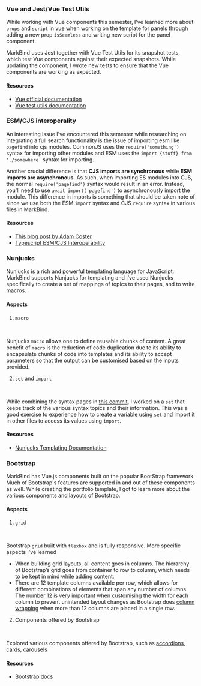### Vue and Jest/Vue Test Utils

While working with Vue components this semester, I've learned more about `props` and `script` in vue when working on the template for panels through adding a new prop `isSeamless` and writing new script for the panel component.

MarkBind uses Jest together with Vue Test Utils for its snapshot tests, which test Vue components against their expected snapshots. While updating the component, I wrote new tests to ensure that the Vue components are working as expected. 

#### Resources
- [Vue official documentation](https://vuejs.org/guide/introduction.html)
- [Vue test utils documentation](https://v1.test-utils.vuejs.org/)

### ESM/CJS interoperality

An interesting issue I've encountered this semester while researching on integrating a full search functionality is the issue of importing esm like `pagefind` into cjs modules. CommonJS uses the `require('something')` syntax for importing other modules and ESM uses the `import {stuff} from './somewhere'` syntax for importing. 

Another crucial difference is that **CJS imports are synchronous** while **ESM imports are asynchronous**. As such, when importing ES modules into CJS, the normal `require('pagefind')` syntax would result in an error. Instead, you'll need to use `await import('pagefind')` to asynchronously import the module. This difference in imports is something that should be taken note of since we use both the ESM `import` syntax and CJS `require` syntax in various files in MarkBind.

#### Resources
- [This blog post by Adam Coster](https://adamcoster.com/blog/commonjs-and-esm-importexport-compatibility-examples)
- [Typescript ESM/CJS Interoperability](https://www.typescriptlang.org/docs/handbook/modules/appendices/esm-cjs-interop.html)


### Nunjucks

Nunjucks is a rich and powerful templating language for JavaScript. MarkBind supports Nunjucks for templating and I’ve used Nunjucks specifically to create a set of mappings of topics to their pages, and to write macros.

#### Aspects
1. `macro`
<br/>

Nunjucks `macro` allows one to define reusable chunks of content. A great benefit of `macro` is the reduction of code duplication due to its ability to encapsulate chunks of code into templates and its ability to accept parameters so that the output can be customised based on the inputs provided.

2. `set` and `import`
<br/>

While combining the syntax pages in [this commit](https://github.com/jingting1412/markbind/commit/a44bdaa163ab457753e8e737711b2843dbcc9512), I worked on a `set` that keeps track of the various syntax topics and their information. This was a good exercise to experience how to create a variable using `set` and import it in other files to access its values using `import`.

#### Resources
- [Nunjucks Templating Documentation](https://mozilla.github.io/nunjucks/templating.html)

### Bootstrap

MarkBind has Vue.js components built on the popular BootStrap framework. Much of Bootstrap's features are supported in and out of these components as well. While creating the portfolio template, I got to learn more about the various components and layouts of Bootstrap. 

#### Aspects

1. `grid`
<br/>

Bootstrap `grid` built with `flexbox` and is fully responsive. More specific aspects I've learned
- When building grid layouts, all content goes in columns. The hierarchy of Bootstrap’s grid goes from container to row to column, which needs to be kept in mind while adding content.
- There are 12 template columns available per row, which allows for different combinations of elements that span any number of columns. The number 12 is very important when customising the width for each column to prevent unintended layout changes as Bootstrap does [column wrapping](https://getbootstrap.com/docs/5.3/layout/columns/#column-wrapping) when more than 12 columns are placed in a single row.

2. Components offered by Bootstrap
<br/>

Explored various components offered by Bootstrap, such as [accordions](https://getbootstrap.com/docs/5.3/components/accordion/), [cards](https://getbootstrap.com/docs/5.3/components/card/), [carousels](https://getbootstrap.com/docs/5.3/components/carousel/)

#### Resources

- [Bootstrap docs](https://getbootstrap.com/docs/5.3/getting-started/introduction/)


